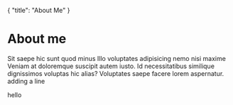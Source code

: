 
{
  "title": "About Me"
}

# About me

Sit saepe hic sunt quod minus Illo voluptates adipisicing nemo nisi maxime Veniam at doloremque suscipit autem iusto. Id necessitatibus similique dignissimos voluptas hic alias? Voluptates saepe facere lorem aspernatur.
adding a line

hello
